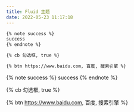 ```yaml
---
title: Fluid 主题
date: 2022-05-23 11:17:18
---
```

```markdown
{% note success %}
success
{% endnote %}

{% cb 勾选框, true %}

{% btn https://www.baidu.com, 百度, 搜索引擎 %}
```

{% note success %}
success
{% endnote %}

{% cb 勾选框, true %}

{% btn https://www.baidu.com, 百度, 搜索引擎 %}
